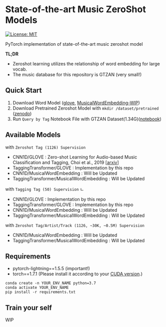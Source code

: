 # State-of-the-art Music ZeroShot Models
[![License: MIT](https://img.shields.io/badge/License-MIT-yellow.svg)](https://opensource.org/licenses/MIT)

PyTorch implementation of state-of-the-art music zeroshot model

**TL;DR**
- Zeroshot learning utilizes the relationship of word embedding for large vocab.
- The music database for this repository is GTZAN (very small!)

## Quick Start
1. Download Word Model ([glove](https://nlp.stanford.edu/data/glove.42B.300d.zip), [MusicalWordEmbedding-WIP](#))
2. Download Pretrained Zeroshot Model with `mkdir /dataset/pretrained` ([zenodo](https://zenodo.org/record/6395456))
3. Run `Query by Tag` Notebook File with GTZAN Dataset(1.34G)([notebook](https://github.com/SeungHeonDoh/music_zeroshot_models/blob/master/notebook/Query_by_Tag.ipynb))

## Available Models 

with `Zeroshot Tag (1126) Supervision`

- CNN1D/GLOVE : Zero-shot Learning for Audio-based Music Classification and Tagging, Choi et al., 2019 [[arxiv](https://arxiv.org/abs/1907.02670)]
- TaggingTransformer/GLOVE : Implementation by this repo
- CNN1D/MusicalWordEmbedding : Will be Updated
- TaggingTransformer/MusicalWordEmbedding : Will be Updated

with `Tagging Tag (50) Supervision`
ㄴ
- CNN1D/GLOVE : Implementation by this repo
- TaggingTransformer/GLOVE : Implementation by this repo
- CNN1D/MusicalWordEmbedding : Will be Updated
- TaggingTransformer/MusicalWordEmbedding : Will be Updated
    
with `Zeroshot Tag/Artist/Track (1126, ~30K, ~0.5M) Supervision`

- CNN1D/MusicalWordEmbedding : Will be Updated
- TaggingTransformer/MusicalWordEmbedding : Will be Updated

## Requirements
- pytorch-lightning==1.5.5 (important!)
- torch==1.7.1 (Please install it according to your [CUDA version](https://pytorch.org/get-started/previous-versions/#linux-and-windows-4).)
```
conda create -n YOUR_ENV_NAME python=3.7
conda activate YOUR_ENV_NAME
pip install -r requirements.txt
```

## Train your self
WIP
